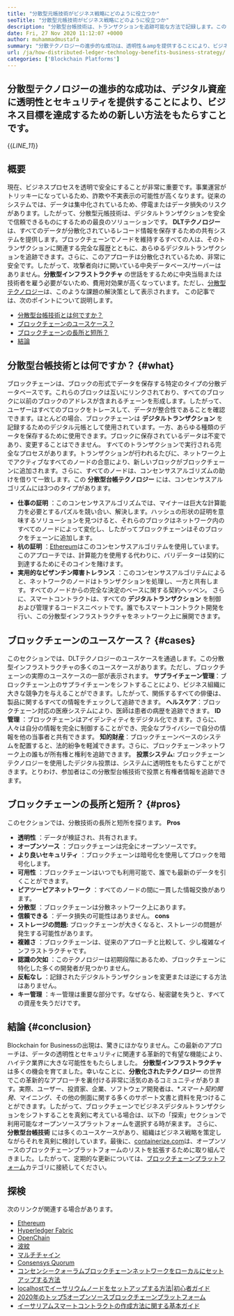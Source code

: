 ```yaml
---
title: "分散型元帳技術がビジネス戦略にどのように役立つか" 
seoTitle: "分散型元帳技術がビジネス戦略にどのように役立つか" 
description: "分散型台帳技術は、トランザクションを追跡可能な方法で記録します。この記事では、分散化された技術がビジネスに与える影響について説明しています。" 
date: Fri, 27 Nov 2020 11:12:07 +0000
author: muhammadmustafa
summary: "分散テクノロジーの進歩的な成功は、透明性＆ampを提供することにより、ビジネス目標を達成するための新しい方法をもたらすことです。デジタル資産へのセキュリティ。" 
url: /ja/how-distributed-ledger-technology-benefits-business-strategy/
categories: ['Blockchain Platforms']
---
```


## 分散型テクノロジーの進歩的な成功は、デジタル資産に透明性とセキュリティを提供することにより、ビジネス目標を達成するための新しい方法をもたらすことです。
{{_LINE_11_}}

## 概要
現在、ビジネスプロセスを透明で安全にすることが非常に重要です。事業運営がトリッキーになっているため、詐欺や不実表示の可能性が高くなります。従来のシステムでは、データは集中化されているため、停電またはデータ損失のリスクがあります。したがって、分散型元帳技術は、デジタルトランザクションを安全で信頼できるものにするための最良のソリューションです。 **DLTテクノロジー**は、すべてのデータが分散化されているレコード情報を保存するための共有システムを提供します。ブロックチェーンでノードを維持するすべての人は、そのトランザクションに関連する完全な履歴とともに、あらゆるデジタルトランザクションを追跡できます。さらに、このアプローチは分散化されているため、非常に安全です。したがって、攻撃者向けに開いている中央データベース/サーバーはありません。**分散型インフラストラクチャ** の世話をするために中央当局または技術者を雇う必要がないため、費用対効果が高くなっています。ただし、[分散型テクノロジー][1]は、このような課題の解決策として表示されます。
この記事では、次のポイントについて説明します。
  * [分散型台帳技術とは何ですか？][2]
  * [ブロックチェーンのユースケース？][3]
  * [ブロックチェーンの長所と短所？][4]
  * [結論][5]

## 分散型台帳技術とは何ですか？ {#what}

ブロックチェーンは、ブロックの形式でデータを保存する特定のタイプの分散データベースです。これらのブロックは互いにリンクされており、すべてのブロックに以前のブロックのアドレスが含まれるチェーンを形成します。したがって、ユーザーはすべてのブロックをトレースして、データが整合性であることを確認できます。ほとんどの場合、ブロックチェーンは **デジタルトランザクション** を記録するためのデジタル元帳として使用されています。一方、あらゆる種類のデータを保存するために使用できます。ブロックに保存されているデータは不変であり、変更することはできません。
すべてのトランザクションで実行される完全なプロセスがあります。トランザクションが行われるたびに、ネットワーク上でアクティブなすべてのノードの合意により、新しいブロックがブロックチェーンに追加されます。さらに、すべてのノードは、コンセンサスアルゴリズムの助けを借りて一致します。この **分散型台帳テクノロジー** には、コンセンサスアルゴリズムには3つのタイプがあります。
* **仕事の証明** ：このコンセンサスアルゴリズムでは、マイナーは巨大な計算能力を必要とするパズルを競い合い、解決します。ハッシュの形状の証明を意味するソリューションを見つけると、それらのブロックはネットワーク内のすべてのノードによって変化し、したがってブロックチェーンはそのブロックをチェーンに追加します。
* **杭の証明** ：[Ethereum][6]はこのコンセンサスアルゴリテムを使用しています。このアプローチでは、計算能力を使用する代わりに、バリデーターは契約に到達するためにそのコインを賭けます。
* **実用的なビザンチン障害トレランス** ：このコンセンサスアルゴリテムによると、ネットワークのノードはトランザクションを処理し、一方と共有します。すべてのノードからの完全な決定のベースに関する契約ヘッペン。
さらに、スマートコントラクトは、すべての **デジタルトランザクション** を制御および管理するコードスニペットです。誰でもスマートコントラクト開発を行い、この分散型インフラストラクチャをネットワーク上に展開できます。

## ブロックチェーンのユースケース？ {#cases}

このセクションでは、DLTテクノロジーのユースケースを通過します。この分散型インフラストラクチャの多くのユースケースがあります。ただし、ブロックチェーンの実際のユースケースの一部が表示されます。
**サプライチェーン管理**：ブロックチェーン上のサプライチェーンをシフトすることにより、ビジネス組織に大きな競争力を与えることができます。したがって、関係するすべての俳優は、製品に関するすべての情報をチェックして追跡できます。
**ヘルスケア**：ブロックチェーン対応の医療システムにより、医師は患者の病歴を追跡できます。
**ID管理** ：ブロックチェーンはアイデンティティをデジタル化できます。さらに、人々は自分の情報を完全に制御することができ、完全なプライバシーで自分の情報を他の当事者と共有できます。
**知的財産**：ブロックチェーンベースのシステムを配置すると、法的紛争を軽減できます。さらに、ブロックチェーンネットワーク上の誰もが所有権と権利を追跡できます。
**投票システム:** ブロックチェーンテクノロジーを使用したデジタル投票は、システムに透明性をもたらすことができます。とりわけ、参加者はこの分散型台帳技術で投票と有権者情報を追跡できます。

## ブロックチェーンの長所と短所？ {#pros}

このセクションでは、分散技術の長所と短所を探ります。
**Pros** 
* **透明性** ：データが検証され、共有されます。
* **オープンソース** ：ブロックチェーンは完全にオープンソースです。
* **より良いセキュリティ** ：ブロックチェーンは暗号化を使用してブロックを暗号化します。
* **可用性** ：ブロックチェーンはいつでも利用可能で、誰でも最新のデータを引くことができます。
* **ピアツーピアネットワーク** ：すべてのノードの間に一貫した情報交換があります。
* **分散型** ：ブロックチェーンは分散ネットワーク上にあります。
* **信頼できる** ：データ損失の可能性はありません。
**cons** 
* **ストレージの問題:**  ブロックチェーンが大きくなると、ストレージの問題が発生する可能性があります。
* **複雑さ** ：ブロックチェーンは、従来のアプローチと比較して、少し複雑なインフラストラクチャです。
* **認識の欠如** ：このテクノロジーは初期段階にあるため、ブロックチェーンに特化した多くの開発者が見つかりません。
* **反転なし** ：記録されたデジタルトランザクションを変更または逆にする方法はありません。
* **キー管理** ：キー管理は重要な部分です。なぜなら、秘密鍵を失うと、すべての資産を失うだけです。

## 結論 {#conclusion}

Blockchain for Businessの出現は、驚きにほかなりません。この最新のアプローチは、データの透明性とセキュリティに関連する革新的で有望な機能により、ハイテク業界に大きな可能性をもたらしました。 **分散型インフラストラクチャ**は多くの機会を育てました。幸いなことに、**分散化されたテクノロジー** の世界でこの革新的なアプローチを裏付ける非常に活気のあるコミュニティがあります。実際、ユーザー、投資家、企業、ソフトウェア開発者は、**スマート契約開発*、マイニング、その他の側面に関する多くのサポート文書と資料を見つけることができます。したがって、ブロックチェーンでビジネスデジタルトランザクションをシフトすることを真剣に考えている場合は、以下の「探索」セクションで利用可能なオープンソースプラットフォームを選択する時が来ます。
さらに、 **分散型台帳技術** には多くのユースケースがあり、組織はビジネス戦略を策定しながらそれを真剣に検討しています。最後に、[containerize.com][7]は、オープンソースのブロックチェーンプラットフォームのリストを拡張するために取り組んできました。したがって、定期的な更新については、[ブロックチェーンプラットフォーム][1]カテゴリに接続してください。

## 探検
次のリンクが関連する場合があります。
  * [Ethereum][6]
  * [Hyperledger Fabric][8]
  * [OpenChain][9]
  * [波紋][10]
  * [マルチチャイン][11]
  * [Consensys Quorum][12]
  * [コンセンシークォーラムブロックチェーンネットワークをローカルにセットアップする方法][13]
  * [localhostでイーサリウムノードをセットアップする方法|初心者ガイド][14]
  * [2020年のトップ5オープンソースブロックチェーンプラットフォーム][15]
  * [イーサリアムスマートコントラクトの作成方法に関する基本ガイド][16]



[1]: https://products.containerize.com/blockchain-platforms/
[2]: #what
[3]: #cases
[4]: #pros
[5]: #conclusion
[6]: https://products.containerize.com/blockchain-platforms/ethereum
[7]: https://www.containerize.com/
[8]: https://products.containerize.com/blockchain-platforms/hyperledger-fabric
[9]: https://products.containerize.com/blockchain-platforms/openchain
[10]: https://products.containerize.com/blockchain-platforms/ripple
[11]: https://products.containerize.com/blockchain-platforms/multichain
[12]: https://products.containerize.com/blockchain-platforms/consensys-quorum
[13]: https://blog.containerize.com/blockchain-platforms/how-to-setup-consensys-quorum-blockchain-network-locally/
[14]: https://blog.containerize.com/blockchain-platforms/what-is-testnet-how-to-deploy-it-ethereum-testnet/
[15]: https://blog.containerize.com/blockchain-platforms/top-5-open-source-blockchain-platforms-in-2020/
[16]: https://blog.containerize.com/
